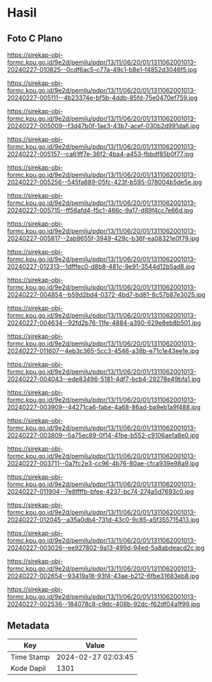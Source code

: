 # Hasil

## Foto C Plano

https://sirekap-obj-formc.kpu.go.id/9e2d/pemilu/pdpr/13/11/06/20/01/1311062001013-20240227-010825--0cdf6ac5-c77a-49c1-b8e1-f4852d3046f5.jpg

https://sirekap-obj-formc.kpu.go.id/9e2d/pemilu/pdpr/13/11/06/20/01/1311062001013-20240227-005111--4b23374e-bf5b-4ddb-85fd-75e0470ef759.jpg

https://sirekap-obj-formc.kpu.go.id/9e2d/pemilu/pdpr/13/11/06/20/01/1311062001013-20240227-005009--f3d47b0f-1ae3-43b7-acef-030b2d991da6.jpg

https://sirekap-obj-formc.kpu.go.id/9e2d/pemilu/pdpr/13/11/06/20/01/1311062001013-20240227-005157--ca61ff7e-36f2-4ba4-a453-fbbdf85b0f77.jpg

https://sirekap-obj-formc.kpu.go.id/9e2d/pemilu/pdpr/13/11/06/20/01/1311062001013-20240227-005256--545fa889-05fc-423f-b595-078004b5de5e.jpg

https://sirekap-obj-formc.kpu.go.id/9e2d/pemilu/pdpr/13/11/06/20/01/1311062001013-20240227-005715--ff56afd4-f5c1-466c-9a17-d89f4cc7e66d.jpg

https://sirekap-obj-formc.kpu.go.id/9e2d/pemilu/pdpr/13/11/06/20/01/1311062001013-20240227-005817--2ab9655f-3949-429c-b36f-ea08321e0f79.jpg

https://sirekap-obj-formc.kpu.go.id/9e2d/pemilu/pdpr/13/11/06/20/01/1311062001013-20240227-012313--1dfffec0-d8b8-481c-9e91-3544d12b5ad8.jpg

https://sirekap-obj-formc.kpu.go.id/9e2d/pemilu/pdpr/13/11/06/20/01/1311062001013-20240227-004854--b59d2bd4-0372-4bd7-bd81-8c57b87e3025.jpg

https://sirekap-obj-formc.kpu.go.id/9e2d/pemilu/pdpr/13/11/06/20/01/1311062001013-20240227-004634--92fd2b76-11fe-4884-a390-629e8eb8b501.jpg

https://sirekap-obj-formc.kpu.go.id/9e2d/pemilu/pdpr/13/11/06/20/01/1311062001013-20240227-011607--4eb3c365-5cc3-4546-a38b-e71c1e43ee1e.jpg

https://sirekap-obj-formc.kpu.go.id/9e2d/pemilu/pdpr/13/11/06/20/01/1311062001013-20240227-004043--ede83496-5181-4df7-bcb4-29278e49bfa1.jpg

https://sirekap-obj-formc.kpu.go.id/9e2d/pemilu/pdpr/13/11/06/20/01/1311062001013-20240227-003909--44271ca6-fabe-4a68-86ad-ba9eb1a9f488.jpg

https://sirekap-obj-formc.kpu.go.id/9e2d/pemilu/pdpr/13/11/06/20/01/1311062001013-20240227-003809--5a75ec89-0f14-41be-b552-c9106aefa8e0.jpg

https://sirekap-obj-formc.kpu.go.id/9e2d/pemilu/pdpr/13/11/06/20/01/1311062001013-20240227-003711--0a7fc2e3-cc96-4b76-80ae-cfca939e98a9.jpg

https://sirekap-obj-formc.kpu.go.id/9e2d/pemilu/pdpr/13/11/06/20/01/1311062001013-20240227-011904--7e8ffffb-bfee-4237-bc74-274a5d7693c0.jpg

https://sirekap-obj-formc.kpu.go.id/9e2d/pemilu/pdpr/13/11/06/20/01/1311062001013-20240227-012045--a35a0db4-731d-43c0-9c85-a5f355715413.jpg

https://sirekap-obj-formc.kpu.go.id/9e2d/pemilu/pdpr/13/11/06/20/01/1311062001013-20240227-003026--ee927802-9a13-499d-94ed-5a8abdeacd2c.jpg

https://sirekap-obj-formc.kpu.go.id/9e2d/pemilu/pdpr/13/11/06/20/01/1311062001013-20240227-002654--93419a18-93f4-43ae-b212-6fbe31683eb8.jpg

https://sirekap-obj-formc.kpu.go.id/9e2d/pemilu/pdpr/13/11/06/20/01/1311062001013-20240227-002536--184078c8-c9dc-408b-92dc-f62df04a1f99.jpg


## Metadata

| Key        | Value               |
| ---------- | ------------------- |
| Time Stamp | 2024-02-27 02:03:45 |
| Kode Dapil | 1301                |




